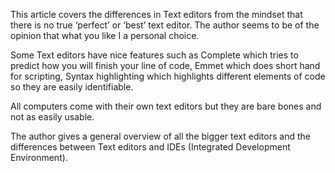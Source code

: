 This article covers the differences in Text editors from the mindset that there is no true ‘perfect’ or ‘best’ text editor. The author seems to be of the opinion that what you like I a personal choice.

Some Text editors have nice features such as Complete which tries to predict how you will finish your line of code, Emmet which does short hand for scripting, Syntax highlighting which highlights different elements of code so they are easily identifiable.

All computers come with their own text editors but they are bare bones and not as easily usable. 

The author gives a general overview of all the bigger text editors and the differences between Text editors and IDEs (Integrated Development Environment).
